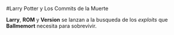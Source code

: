 #Larry Potter y Los Commits de la Muerte

**Larry**, **ROM** y **Version** se lanzan a la busqueda de los *exploits* que 
**Ballmemort** necesita para sobrevivir.